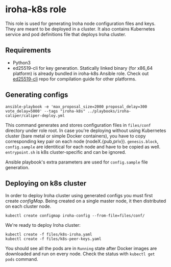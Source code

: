 # iroha-k8s role
This role is used for generating Iroha node configuration files and keys. They are meant to be deployed in a cluster. It also contains Kubernetes service and pod definitions file that deploys Iroha cluster.

## Requirements
- Python3
- ed25519-cli for key generation. Statically linked binary (for x86_64 platform) is already bundled in iroha-k8s Ansible role. Check out [ed25519-cli](https://github.com/Warchant/ed25519-cli) repo for compilation guide for other platforms.

## Generating configs
```
ansible-playbook -e 'max_proposal_size=2000 proposal_delay=300 vote_delay=5000' --tags "iroha-k8s" ../playbooks/iroha-caliper/caliper-deploy.yml
```

This command generates and stores configuration files in `files/conf` directory under role root. In case you're deploying without using Kubernetes cluster (bare metal or simple Docker containers), you have to copy corresponding key pair on each node (nodeX.{pub,priv}). `genesis.block`, `config.sample` are identitical for each node and have to be copied as well. `entrypoint.sh` is k8s cluster-specific and can be ignored.

Ansible playbook's extra parameters are used for `config.sample` file generation.

## Deploying on k8s cluster
In order to deploy Iroha cluster using generated configs you must first create *configMap*. Being created on a single master node, it then distributed on each cluster node.
```
kubectl create configmap iroha-config --from-file=files/conf/
```

We're ready to deploy Iroha cluster:
```
kubectl create -f files/k8s-iroha.yaml
kubectl create -f files/k8s-peer-keys.yaml
```

You should see all the pods are in `Running` state after Docker images are downloaded and run on every node. Check the status with `kubectl get pods` command.
